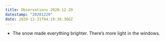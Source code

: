 ```yaml
---
title: Observations 2020-12-29
datestamp: "20201229"
date: 2020-12-31T04:19:38.366Z
---
```

- The snow made everything brighter. There’s more light in the windows.